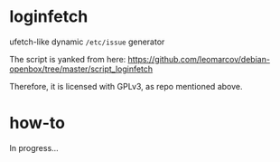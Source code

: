 # loginfetch
ufetch-like dynamic `/etc/issue` generator

The script is yanked from here: https://github.com/leomarcov/debian-openbox/tree/master/script_loginfetch

Therefore, it is licensed with GPLv3, as repo mentioned above.

# how-to

In progress...

